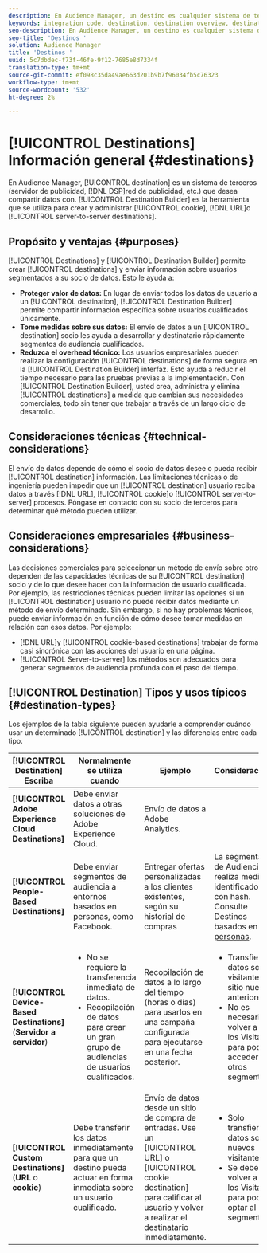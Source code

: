 ```yaml
---
description: En Audience Manager, un destino es cualquier sistema de terceros (servidor de publicidad, DSP, red de publicidad, etc.) que desea compartir datos con. El Generador de destinos es la herramienta que se utiliza para crear y administrar destinos de cookie, URL o servidor a servidor.
keywords: integration code, destination, destination overview, destination, destination, destination, destination, destination, destination, destination, destination, destination, destination, destination
seo-description: En Audience Manager, un destino es cualquier sistema de terceros (servidor de publicidad, DSP, red de publicidad, etc.) que desea compartir datos con. El Generador de destinos es la herramienta que se utiliza para crear y administrar destinos de cookie, URL o servidor a servidor.
seo-title: 'Destinos '
solution: Audience Manager
title: 'Destinos '
uuid: 5c7dbdec-f73f-46fe-9f12-7685e8d7334f
translation-type: tm+mt
source-git-commit: ef098c35da49ae663d201b9b7f96034fb5c76323
workflow-type: tm+mt
source-wordcount: '532'
ht-degree: 2%

---
```



# [!UICONTROL Destinations] Información general {#destinations}

En Audience Manager, [!UICONTROL destination] es un sistema de terceros (servidor de publicidad, [!DNL DSP]red de publicidad, etc.) que desea compartir datos con. [!UICONTROL Destination Builder] es la herramienta que se utiliza para crear y administrar [!UICONTROL cookie], [!DNL URL]o [!UICONTROL server-to-server destinations].

## Propósito y ventajas {#purposes}

<!-- c_destinations.xml -->

[!UICONTROL Destinations] y [!UICONTROL Destination Builder] permite crear [!UICONTROL destinations] y enviar información sobre usuarios segmentados a su socio de datos. Esto le ayuda a:

* **Proteger valor de datos:** En lugar de enviar todos los datos de usuario a un [!UICONTROL destination], [!UICONTROL Destination Builder] permite compartir información específica sobre usuarios cualificados únicamente.
* **Tome medidas sobre sus datos:** El envío de datos a un [!UICONTROL destination] socio les ayuda a desarrollar y destinatario rápidamente segmentos de audiencia cualificados.
* **Reduzca el overhead técnico:** Los usuarios empresariales pueden realizar la configuración [!UICONTROL destinations] de forma segura en la [!UICONTROL Destination Builder] interfaz. Esto ayuda a reducir el tiempo necesario para las pruebas previas a la implementación. Con [!UICONTROL Destination Builder], usted crea, administra y elimina [!UICONTROL destinations] a medida que cambian sus necesidades comerciales, todo sin tener que trabajar a través de un largo ciclo de desarrollo.

## Consideraciones técnicas {#technical-considerations}

<!-- destination-delivery-methods.xml -->

El envío de datos depende de cómo el socio de datos desee o pueda recibir [!UICONTROL destination] información. Las limitaciones técnicas o de ingeniería pueden impedir que un [!UICONTROL destination] usuario reciba datos a través [!DNL URL], [!UICONTROL cookie]o [!UICONTROL server-to-server] procesos. Póngase en contacto con su socio de terceros para determinar qué método pueden utilizar.

## Consideraciones empresariales {#business-considerations}

Las decisiones comerciales para seleccionar un método de envío sobre otro dependen de las capacidades técnicas de su [!UICONTROL destination] socio y de lo que desee hacer con la información de usuario cualificada. Por ejemplo, las restricciones técnicas pueden limitar las opciones si un [!UICONTROL destination] usuario no puede recibir datos mediante un método de envío determinado. Sin embargo, si no hay problemas técnicos, puede enviar información en función de cómo desee tomar medidas en relación con esos datos. Por ejemplo:

* [!DNL URL]y [!UICONTROL cookie-based destinations] trabajar de forma casi sincrónica con las acciones del usuario en una página.
* [!UICONTROL Server-to-server] los métodos son adecuados para generar segmentos de audiencia profunda con el paso del tiempo.

## [!UICONTROL Destination] Tipos y usos típicos {#destination-types}

Los ejemplos de la tabla siguiente pueden ayudarle a comprender cuándo usar un determinado [!UICONTROL destination] y las diferencias entre cada tipo.

| [!UICONTROL Destination] Escriba | Normalmente se utiliza cuando | Ejemplo | Consideraciones |
|--- |--- |--- |--- |
| **[!UICONTROL Adobe Experience Cloud Destinations]** | Debe enviar datos a otras soluciones de Adobe Experience Cloud. | Envío de datos a Adobe Analytics. |  |
| **[!UICONTROL People-Based Destinations]** | Debe enviar segmentos de audiencia a entornos basados en personas, como Facebook. | Entregar ofertas personalizadas a los clientes existentes, según su historial de compras | La segmentación de Audiencias se realiza mediante identificadores con hash. Consulte Destinos basados en [personas](people-based-destinations-overview.md). |
| **[!UICONTROL Device-Based Destinations]** (**Servidor a servidor**) | <ul><li>No se requiere la transferencia inmediata de datos.</li><li>Recopilación de datos para crear un gran grupo de audiencias de usuarios cualificados.</li></ul> | Recopilación de datos a lo largo del tiempo (horas o días) para usarlos en una campaña configurada para ejecutarse en una fecha posterior. | <ul><li>Transfiere datos sobre visitantes del sitio nuevos y anteriores. </li><li>No es necesario volver a ver los Visitantes para poder acceder a otros segmentos.</li></ul> |
| **[!UICONTROL Custom Destinations]** (**URL** o **cookie**) | Debe transferir los datos inmediatamente para que un destino pueda actuar en forma inmediata sobre un usuario cualificado. | Envío de datos desde un sitio de compra de entradas. Use un [!UICONTROL URL] o [!UICONTROL cookie destination] para calificar al usuario y volver a realizar el destinatario inmediatamente. | <ul><li>Solo transfiere datos sobre nuevos visitantes. </li><li>Se deben volver a ver los Visitantes para poder optar al segmento.</li></ul> |
